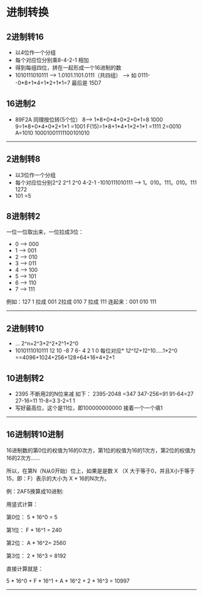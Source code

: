 # 进制转换

## 2进制转16
- 以4位作一个分组
- 每个对应位分别乘8-4-2-1 相加
- 得到每组四位，拼在一起形成一个16进制的数
- 1010111010111 --> 1.0101.1101.0111（共四组） --> 如 0111--0\*8+1\*4+1\*2+1\*1=7 最后是 15D7

## 16进制2
- 89F2A 同理按位转(5个位） 8--> 1\*8+0\*4+0\*2+0\*1=8 1000  9=1\*8+0\*4+0\*2+1\*1 =1001 F(15)=1\*8+1\*4+1\*2+1\*1 =1111 2=0010 A=1010 10001001111100101010

------------------------------------------------------------------------
## 2进制转8
- 以3位作一个分组
- 每个对应位分别2^2 2^1 2^0  4-2-1
-1010111010111 --> 1。010。111。010。111 1272
- 101 =5

## 8进制转2

一位一位取出来，一位拉成3位：
 - 0 --> 000
 - 1 --> 001
 - 2 --> 010
 - 3 --> 011
 - 4 --> 100
 - 5 --> 101
 - 6 --> 110
 - 7 --> 111

例如：127
1 拉成 001
2拉成 010
7 拉成 111
连起来：001 010 111

------------------------------------------------------------------------
## 2进制转10
- ... 2^n+2^3+2^2+2^1+2^0
- 1010111010111   12 10  -8 7 6- 4 2 1 0 每位对应*  1*2^12+1*2^10.....1*2^0 ==4096+1024+256+128+64+16+4+2+1

## 10进制转2
- 2395 不断用2的N位来减 如下：
2395-2048 =347
347-256=91
91-64=27
27-16=11
11-8=3
3-2=1
1
- 写好最高位，这个是11位，即100000000000 接着一个一个填1

---------------------------------------------------------------------------

## 16进制转10进制

16进制数的第0位的权值为16的0次方，第1位的权值为16的1次方，第2位的权值为16的2次方……

所以，在第N（N从0开始）位上，如果是是数 X （X 大于等于0，并且X小于等于 15，即：F）表示的大小为 X \* 16的N次方。

例：2AF5换算成10进制:

用竖式计算：

第0位： 5 \* 16^0 = 5

第1位： F \* 16^1 = 240

第2位： A \* 16^2= 2560

第3位： 2 \* 16^3 = 8192

直接计算就是：

5 * 16^0 + F * 16^1 + A * 16^2 + 2 * 16^3 = 10997

-----------------------------------------------------

